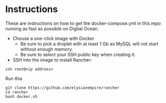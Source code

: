# Instructions

These are instructions on how to get the docker-compose.yml in this repo running as fast as possible on Digital Ocean.

* Choose a one-click image with Docker
  * Be sure to pick a droplet with at least 1 Gb as MySQL will not start without enough memory.
  * Be sure to select your SSH public key when creating it.
* SSH into the image to install Rancher:

```
ssh root@<ip address>
```

Run this

```
git clone https://github.com/elysianempire/rancher
cd rancher
bash docker.sh
```
